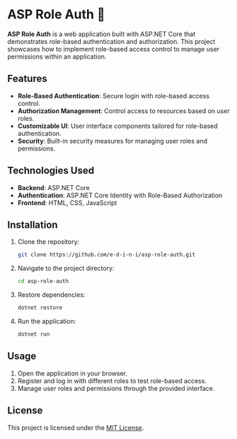 # ASP Role Auth 👥

**ASP Role Auth** is a web application built with ASP.NET Core that demonstrates role-based authentication and authorization. This project showcases how to implement role-based access control to manage user permissions within an application.

## Features

- **Role-Based Authentication**: Secure login with role-based access control.
- **Authorization Management**: Control access to resources based on user roles.
- **Customizable UI**: User interface components tailored for role-based authentication.
- **Security**: Built-in security measures for managing user roles and permissions.

## Technologies Used

- **Backend**: ASP.NET Core
- **Authentication**: ASP.NET Core Identity with Role-Based Authorization
- **Frontend**: HTML, CSS, JavaScript

## Installation

1. Clone the repository:
   ```bash
   git clone https://github.com/e-d-i-n-i/asp-role-auth.git
   ```
2. Navigate to the project directory:
   ```bash
   cd asp-role-auth
   ```
3. Restore dependencies:
   ```bash
   dotnet restore
   ```
4. Run the application:
   ```bash
   dotnet run
   ```

## Usage

1. Open the application in your browser.
2. Register and log in with different roles to test role-based access.
3. Manage user roles and permissions through the provided interface.

## License

This project is licensed under the [MIT License](LICENSE).
